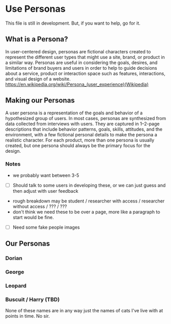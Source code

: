 # Use Personas

This file is still in development. But, if you want to help, go for it. 

## What is a Persona? 

In user-centered design, personas are fictional characters created to represent the different user types that might use a site, brand, or product in a similar way. Personas are useful in considering the goals, desires, and limitations of brand buyers and users in order to help to guide decisions about a service, product or interaction space such as features, interactions, and visual design of a website. https://en.wikipedia.org/wiki/Persona_(user_experience)(Wikipedia)

## Making our Personas 

A user persona is a representation of the goals and behavior of a hypothesized group of users. In most cases, personas are synthesized from data collected from interviews with users. They are captured in 1–2-page descriptions that include behavior patterns, goals, skills, attitudes, and the environment, with a few fictional personal details to make the persona a realistic character. For each product, more than one persona is usually created, but one persona should always be the primary focus for the design.

### Notes

* we probably want between 3-5
- [ ] Should talk to some users in developing these, or we can just guess and then adjust with user feedback
* rough breakdown may be student / researcher with access / researcher without access / ??? / ??? 
* don't think we need these to be over a page, more like a paragraph to start would be fine. 
- [ ] Need some fake people images

## Our Personas 

### Dorian

### George 

### Leopard

### Buscuit / Harry (TBD)

None of these names are in any way just the names of cats I've live with at points in time. No sir. 
